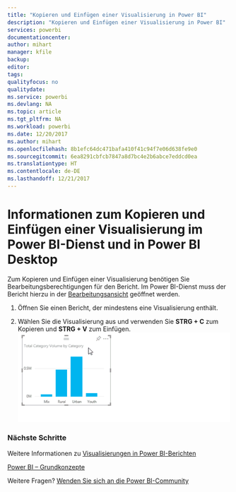 ```yaml
---
title: "Kopieren und Einfügen einer Visualisierung in Power BI"
description: "Kopieren und Einfügen einer Visualisierung in Power BI"
services: powerbi
documentationcenter: 
author: mihart
manager: kfile
backup: 
editor: 
tags: 
qualityfocus: no
qualitydate: 
ms.service: powerbi
ms.devlang: NA
ms.topic: article
ms.tgt_pltfrm: NA
ms.workload: powerbi
ms.date: 12/20/2017
ms.author: mihart
ms.openlocfilehash: 8b1efc64dc471bafa410f41c94f7e06d638fe9e0
ms.sourcegitcommit: 6ea8291cbfcb7847a8d7bc4e2b6abce7eddcd0ea
ms.translationtype: HT
ms.contentlocale: de-DE
ms.lasthandoff: 12/21/2017
---
```

# <a name="copy-and-paste-a-visualization-in-power-bi-service-and-power-bi-desktop"></a>Informationen zum Kopieren und Einfügen einer Visualisierung im Power BI-Dienst und in Power BI Desktop
Zum Kopieren und Einfügen einer Visualisierung benötigen Sie Bearbeitungsberechtigungen für den Bericht. Im Power BI-Dienst muss der Bericht hierzu in der [Bearbeitungsansicht](service-reading-view-and-editing-view.md) geöffnet werden.

1. Öffnen Sie einen Bericht, der mindestens eine Visualisierung enthält.  

2. Wählen Sie die Visualisierung aus und verwenden Sie **STRG + C** zum Kopieren und **STRG + V** zum Einfügen.  
   ![](media/power-bi-visualization-copy-paste/copypasteviznew.gif)

### <a name="next-steps"></a>Nächste Schritte
Weitere Informationen zu [Visualisierungen in Power BI-Berichten](power-bi-report-visualizations.md)

[Power BI – Grundkonzepte](service-basic-concepts.md)  

Weitere Fragen? [Wenden Sie sich an die Power BI-Community](http://community.powerbi.com/)

